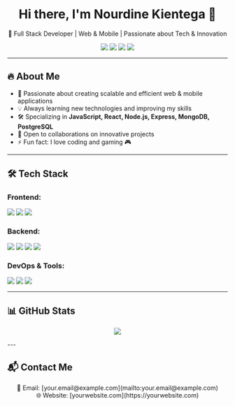 <h1 align="center">Hi there, I'm Nourdine Kientega 👋</h1>

<p align="center">
  🚀 Full Stack Developer | Web & Mobile | Passionate about Tech & Innovation
</p>

<p align="center">
  <a href="https://yourwebsite.com"><img src="https://img.shields.io/badge/Portfolio-%2312100E.svg?&style=for-the-badge&logo=firefox&logoColor=white"/></a>
  <a href="mailto:your.email@example.com"><img src="https://img.shields.io/badge/Email-D14836?style=for-the-badge&logo=gmail&logoColor=white"/></a>
  <a href="https://linkedin.com/in/yourprofile"><img src="https://img.shields.io/badge/LinkedIn-%230077B5.svg?&style=for-the-badge&logo=linkedin&logoColor=white"/></a>
  <a href="https://twitter.com/yourhandle"><img src="https://img.shields.io/badge/Twitter-%231DA1F2.svg?&style=for-the-badge&logo=twitter&logoColor=white"/></a>
</p>

---

## 🔥 About Me
- 🎯 Passionate about creating scalable and efficient web & mobile applications
- 💡 Always learning new technologies and improving my skills
- 🛠️ Specializing in **JavaScript, React, Node.js, Express, MongoDB, PostgreSQL**
- 💬 Open to collaborations on innovative projects
- ⚡ Fun fact: I love coding and gaming 🎮

---

## 🛠️ Tech Stack

### Frontend:
<p align="left">
  <img src="https://img.shields.io/badge/React-%2361DAFB.svg?&style=for-the-badge&logo=react&logoColor=white" />
  <img src="https://img.shields.io/badge/Next.js-%23000000.svg?&style=for-the-badge&logo=next.js&logoColor=white" />
  <img src="https://img.shields.io/badge/TailwindCSS-%2306B6D4.svg?&style=for-the-badge&logo=tailwindcss&logoColor=white" />
</p>

### Backend:
<p align="left">
  <img src="https://img.shields.io/badge/Node.js-%23339933.svg?&style=for-the-badge&logo=node.js&logoColor=white" />
  <img src="https://img.shields.io/badge/Express.js-%23000000.svg?&style=for-the-badge&logo=express&logoColor=white" />
  <img src="https://img.shields.io/badge/PostgreSQL-%23336791.svg?&style=for-the-badge&logo=postgresql&logoColor=white" />
  <img src="https://img.shields.io/badge/MongoDB-%2347A248.svg?&style=for-the-badge&logo=mongodb&logoColor=white" />
</p>

### DevOps & Tools:
<p align="left">
  <img src="https://img.shields.io/badge/Docker-%232496ED.svg?&style=for-the-badge&logo=docker&logoColor=white" />
  <img src="https://img.shields.io/badge/Git-%23F05032.svg?&style=for-the-badge&logo=git&logoColor=white" />
  <img src="https://img.shields.io/badge/GitHub-%23181717.svg?&style=for-the-badge&logo=github&logoColor=white" />
</p>

---

## 📊 GitHub Stats
<p align="center">
  <img src="https://github-readme-stats.vercel.app/api?username=yourusername&show_icons=true&theme=radical" />
</p>
<!--
  <p align="center">
    <img src="https://github-readme-streak-stats.herokuapp.com/?user=yourusername&theme=radical" />
  </p>
  <p align="center">
    <img src="https://github-readme-stats.vercel.app/api/top-langs/?username=yourusername&layout=compact&theme=radical" />
  </p>
-->
---

## 📬 Contact Me
<p align="center">
  📩 Email: [your.email@example.com](mailto:your.email@example.com)
  <br/>
  🌐 Website: [yourwebsite.com](https://yourwebsite.com)
</p>

